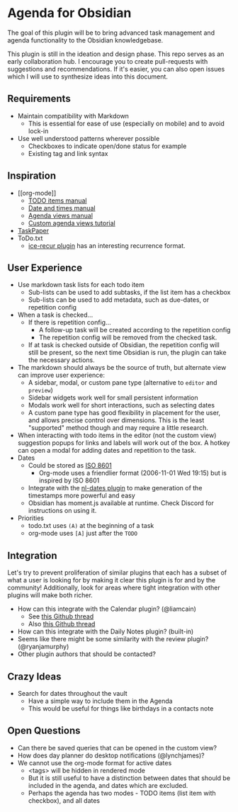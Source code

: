# Agenda for Obsidian

The goal of this plugin will be to bring advanced task management and agenda functionality to the Obsidian knowledgebase.

This plugin is still in the ideation and design phase. This repo serves as an early collaboration hub. I encourage you to create pull-requests with suggestions and recommendations. If it's easier, you can also open issues which I will use to synthesize ideas into this document.

## Requirements

- Maintain compatibility with Markdown
  - This is essential for ease of use (especially on mobile) and to avoid lock-in
- Use well understood patterns wherever possible
  - Checkboxes to indicate open/done status for example
  - Existing tag and link syntax

## Inspiration

- [[org-mode]]
  - [TODO items manual](https://orgmode.org/manual/TODO-Items.html)
  - [Date and times manual](https://orgmode.org/manual/Dates-and-Times.html)
  - [Agenda views manual](https://orgmode.org/manual/Agenda-Views.html)
  - [Custom agenda views tutorial](https://orgmode.org/worg/org-tutorials/org-custom-agenda-commands.html)
- [TaskPaper](https://www.taskpaper.com/)
- ToDo.txt
  - [ice-recur plugin](https://github.com/rlpowell/todo-text-stuff/blob/master/ice_recur) has an interesting recurrence format.

## User Experience

- Use markdown task lists for each todo item
  - Sub-lists can be used to add subtasks, if the list item has a checkbox
  - Sub-lists can be used to add metadata, such as due-dates, or repetition config
- When a task is checked...
  - If there is repetition config...
    - A follow-up task will be created according to the repetition config
    - The repetition config will be removed from the checked task.
  - If at task is checked outside of Obsidian, the repetition config will still be present, so the next time Obsidian is run, the plugin can take the necessary actions.
- The markdown should always be the source of truth, but alternate view can improve user experience:
  - A sidebar, modal, or custom pane type (alternative to `editor` and `preview`)
  - Sidebar widgets work well for small persistent information
  - Modals work well for short interactions, such as selecting dates
  - A custom pane type has good flexibility in placement for the user, and allows precise control over dimensions. This is the least "supported" method though and may require a little research.
- When interacting with todo items in the editor (not the custom view) suggestion popups for links and labels will work out of the box. A hotkey can open a modal for adding dates and repetition to the task.
- Dates
  - Could be stored as [ISO 8601](https://en.wikipedia.org/wiki/ISO_8601)
    - Org-mode uses a friendlier format (2006-11-01 Wed 19:15) but is inspired by ISO 8601
  - Integrate with the [nl-dates plugin](https://github.com/argenos/nldates-obsidian) to make generation of the timestamps more powerful and easy
  - Obsidian has moment.js available at runtime. Check Discord for instructions on using it.
- Priorities
  - todo.txt uses `(A)` at the beginning of a task
  - org-mode uses `[A]` just after the `TODO`

## Integration

Let's try to prevent proliferation of similar plugins that each has a subset of what a user is looking for by making it clear this plugin is for and by the community! Additionally, look for areas where tight integration with other plugins will make both richer.

- How can this integrate with the Calendar plugin? (@liamcain)
  - See [this Github thread](liamcain/obsidian-calendar-plugin#59)
  - Also [this Github thread](ryanjamurphy/review-obsidian#8)
- How can this integrate with the Daily Notes plugin? (built-in)
- Seems like there might be some similarity with the review plugin? (@ryanjamurphy)
- Other plugin authors that should be contacted?

## Crazy Ideas

- Search for dates throughout the vault
  - Have a simple way to include them in the Agenda
  - This would be useful for things like birthdays in a contacts note

## Open Questions

- Can there be saved queries that can be opened in the custom view?
- How does day planner do desktop notifications (@lynchjames)?
- We cannot use the org-mode format for active dates
  - \<tags> will be hidden in rendered mode
  - But it is still useful to have a distinction between dates that should be included in the agenda, and dates which are excluded.
  - Perhaps the agenda has two modes - TODO items (list item with checkbox), and all dates
